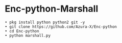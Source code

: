 # Enc-python-Marshall
```
• pkg install python python2 git -y
• git clone https://github.com/Azura-X/Enc-python
• cd Enc-python
• python marshall.py
```
